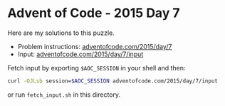 # Advent of Code - 2015 Day 7
Here are my solutions to this puzzle.

* Problem instructions: [adventofcode.com/2015/day/7](https://adventofcode.com/2015/day/7)
* Input: [adventofcode.com/2015/day/7/input](https://adventofcode.com/2015/day/7/input)

Fetch input by exporting `$AOC_SESSION` in your shell and then:
```bash
curl -OJLsb session=$AOC_SESSION adventofcode.com/2015/day/7/input
```

or run `fetch_input.sh` in this directory.
